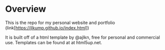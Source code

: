 # Overview
This is the repo for my personal website and portfolio (link[https://jlkump.github.io/index.html])

It is built off of a html template by @ajlkn, free for personal and commercial use.
Templates can be found at at html5up.net.